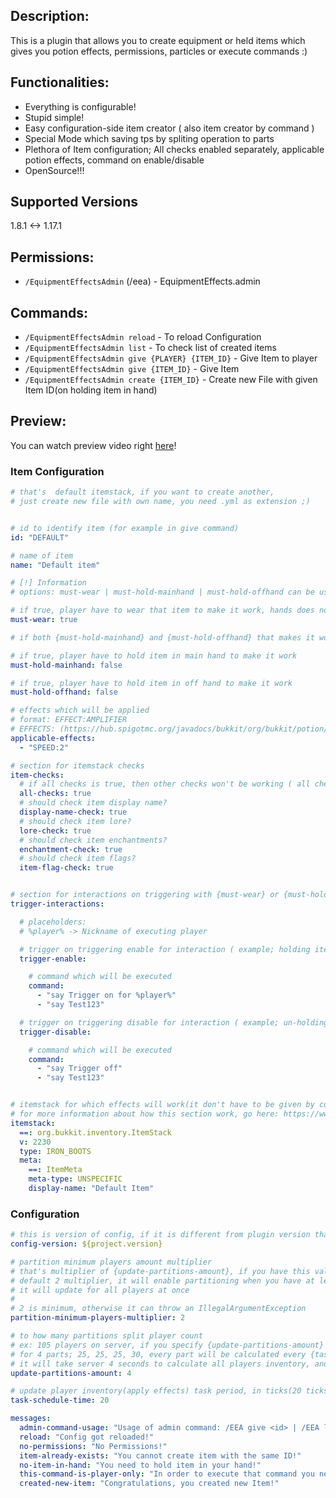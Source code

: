 ## Description:
This is a plugin that allows you to create equipment or held items which gives you potion effects, permissions,
particles or execute commands :)

## Functionalities:
* Everything is configurable!
* Stupid simple!
* Easy configuration-side item creator ( also item creator by command )
* Special Mode which saving tps by spliting operation to parts
* Plethora of Item configuration; All checks enabled separately,  applicable potion effects, command on enable/disable
* OpenSource!!!

## Supported Versions
1.8.1 <-> 1.17.1


## Permissions:
- `/EquipmentEffectsAdmin` (/eea) - EquipmentEffects.admin


## Commands:

- `/EquipmentEffectsAdmin reload` - To reload Configuration
- `/EquipmentEffectsAdmin list` - To check list of created items
- `/EquipmentEffectsAdmin give {PLAYER} {ITEM_ID}` - Give Item to player
- `/EquipmentEffectsAdmin give {ITEM_ID}` - Give Item
- `/EquipmentEffectsAdmin create {ITEM_ID}` - Create new File with given Item ID(on holding item in hand)


## Preview:
You can watch preview video right [here](https://www.youtube.com/watch?v=qoD5U2vfd0Q)!

### Item Configuration ###

```yaml
# that's  default itemstack, if you want to create another,
# just create new file with own name, you need .yml as extension ;)


# id to identify item (for example in give command)
id: "DEFAULT"

# name of item
name: "Default item"

# [!] Information
# options: must-wear | must-hold-mainhand | must-hold-offhand can be used together at the same time :)

# if true, player have to wear that item to make it work, hands does not count
must-wear: true

# if both {must-hold-mainhand} and {must-hold-offhand} that makes it work for both hands

# if true, player have to hold item in main hand to make it work
must-hold-mainhand: false

# if true, player have to hold item in off hand to make it work
must-hold-offhand: false

# effects which will be applied
# format: EFFECT:AMPLIFIER
# EFFECTS: (https://hub.spigotmc.org/javadocs/bukkit/org/bukkit/potion/PotionEffectType.html)
applicable-effects:
  - "SPEED:2"

# section for itemstack checks
item-checks:
  # if all checks is true, then other checks won't be working ( all checks is also including nbt check)
  all-checks: true
  # should check item display name?
  display-name-check: true
  # should check item lore?
  lore-check: true
  # should check item enchantments?
  enchantment-check: true
  # should check item flags?
  item-flag-check: true


# section for interactions on triggering with {must-wear} or {must-hold-mainhand} or {must-hold-offhand}
trigger-interactions:

  # placeholders:
  # %player% -> Nickname of executing player

  # trigger on triggering enable for interaction ( example; holding item )
  trigger-enable:

    # command which will be executed
    command:
      - "say Trigger on for %player%"
      - "say Test123"

  # trigger on triggering disable for interaction ( example; un-holding item )
  trigger-disable:

    # command which will be executed
    command:
      - "say Trigger off"
      - "say Test123"


# itemstack for which effects will work(it don't have to be given by command, just similar itemstack
# for more information about how this section work, go here: https://www.spigotmc.org/wiki/itemstack-serialization/
itemstack:
  ==: org.bukkit.inventory.ItemStack
  v: 2230
  type: IRON_BOOTS
  meta:
    ==: ItemMeta
    meta-type: UNSPECIFIC
    display-name: "Default Item"
```

### Configuration ###

```yaml
# this is version of config, if it is different from plugin version that means that you have outdated config!
config-version: ${project.version}

# partition minimum players amount multiplier
# that's multiplier of {update-partitions-amount}, if you have this value set to 4, and you use
# default 2 multiplier, it will enable partitioning when you have at least 8 players, below this number
# it will update for all players at once
#
# 2 is minimum, otherwise it can throw an IllegalArgumentException
partition-minimum-players-multiplier: 2

# to how many partitions split player count
# ex: 105 players on server, if you specify {update-partitions-amount} as 4 it will split player inventory calculation
# for 4 parts; 25, 25, 25, 30, every part will be calculated every {task-schedule-time}, with default value of 20,
# it will take server 4 seconds to calculate all players inventory, and it will constantly repeat
update-partitions-amount: 4

# update player inventory(apply effects) task period, in ticks(20 ticks = 1 sec)
task-schedule-time: 20

messages:
  admin-command-usage: "Usage of admin command: /EEA give <id> | /EEA list | /EEA reload | /EEA create {ITEM_ID}"
  reload: "Config got reloaded!"
  no-permissions: "No Permissions!"
  item-already-exists: "You cannot create item with the same ID!"
  no-item-in-hand: "You need to hold item in your hand!"
  this-command-is-player-only: "In order to execute that command you need to execute it in-game!"
  created-new-item: "Congratulations, you created new Item!"
```
